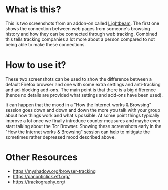 # What is this?

This is two screenshots from an addon-on called [Lightbeam](https://myshadow.org/lightbeam). The first one shows the connection between web pages from someone's browsing history and how they can be connected through web tracking. Combined this tells tracking companies a lot more about a person compared to not being able to make these connections.

# How to use it?

These two screenshots can be used to show the difference between a default Firefox browser and one with some extra settings and anti-tracking and ad-blocking add-ons. The main point is that there is a big difference (hence no details are provided what settings and add-ons have been used).

It can happen that the mood in a "How the Internet works & Browsing" session goes down and down and down the more you talk with your group about how things work and what's possible. At some point things typically improve a lot once we finally introduce counter measures and maybe even start talking about the Tor Browser.
Showing these screenshots early in the "How the Internet works & Browsing" session can help to mitigate the sometimes rather depressed mood described above.

# Other Resources

* https://myshadow.org/browser-tracking
* https://panopticlick.eff.org/
* https://trackography.org/

